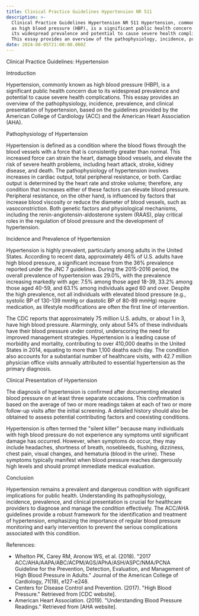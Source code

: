 ```yaml
---
title: Clinical Practice Guidelines Hypertension NR 511
description: >-
  Clinical Practice Guidelines Hypertension NR 511 Hypertension, commonly known
  as high blood pressure (HBP), is a significant public health concern due to
  its widespread prevalence and potential to cause severe health complications.
  This essay provides an overview of the pathophysiology, incidence, prevalence
date: 2024-08-05T21:00:00.000Z
---
```


Clinical Practice Guidelines: Hypertension

Introduction

Hypertension, commonly known as high blood pressure (HBP), is a significant public health concern due to its widespread prevalence and potential to cause severe health complications. This essay provides an overview of the pathophysiology, incidence, prevalence, and clinical presentation of hypertension, based on the guidelines provided by the American College of Cardiology (ACC) and the American Heart Association (AHA).

Pathophysiology of Hypertension

Hypertension is defined as a condition where the blood flows through the blood vessels with a force that is consistently greater than normal. This increased force can strain the heart, damage blood vessels, and elevate the risk of severe health problems, including heart attack, stroke, kidney disease, and death. The pathophysiology of hypertension involves increases in cardiac output, total peripheral resistance, or both. Cardiac output is determined by the heart rate and stroke volume; therefore, any condition that increases either of these factors can elevate blood pressure. Peripheral resistance, on the other hand, is influenced by factors that increase blood viscosity or reduce the diameter of blood vessels, such as vasoconstriction. Both genetic factors and physiological mechanisms, including the renin-angiotensin-aldosterone system (RAAS), play critical roles in the regulation of blood pressure and the development of hypertension.

Incidence and Prevalence of Hypertension

Hypertension is highly prevalent, particularly among adults in the United States. According to recent data, approximately 46% of U.S. adults have high blood pressure, a significant increase from the 36% prevalence reported under the JNC 7 guidelines. During the 2015-2016 period, the overall prevalence of hypertension was 29.0%, with the prevalence increasing markedly with age: 7.5% among those aged 18-39, 33.2% among those aged 40-59, and 63.1% among individuals aged 60 and over. Despite the high prevalence, not all individuals with elevated blood pressure (e.g., systolic BP of 130-139 mmHg or diastolic BP of 80-89 mmHg) require medication, as lifestyle modifications are often the first line of intervention.

The CDC reports that approximately 75 million U.S. adults, or about 1 in 3, have high blood pressure. Alarmingly, only about 54% of these individuals have their blood pressure under control, underscoring the need for improved management strategies. Hypertension is a leading cause of morbidity and mortality, contributing to over 410,000 deaths in the United States in 2014, equating to more than 1,100 deaths each day. The condition also accounts for a substantial number of healthcare visits, with 42.7 million physician office visits annually attributed to essential hypertension as the primary diagnosis.

Clinical Presentation of Hypertension

The diagnosis of hypertension is confirmed after documenting elevated blood pressure on at least three separate occasions. This confirmation is based on the average of two or more readings taken at each of two or more follow-up visits after the initial screening. A detailed history should also be obtained to assess potential contributing factors and coexisting conditions.

Hypertension is often termed the "silent killer" because many individuals with high blood pressure do not experience any symptoms until significant damage has occurred. However, when symptoms do occur, they may include headaches, shortness of breath, nosebleeds, flushing, dizziness, chest pain, visual changes, and hematuria (blood in the urine). These symptoms typically manifest when blood pressure reaches dangerously high levels and should prompt immediate medical evaluation.

Conclusion

Hypertension remains a prevalent and dangerous condition with significant implications for public health. Understanding its pathophysiology, incidence, prevalence, and clinical presentation is crucial for healthcare providers to diagnose and manage the condition effectively. The ACC/AHA guidelines provide a robust framework for the identification and treatment of hypertension, emphasizing the importance of regular blood pressure monitoring and early intervention to prevent the serious complications associated with this condition.

References:

* Whelton PK, Carey RM, Aronow WS, et al. (2018). "2017 ACC/AHA/AAPA/ABC/ACPM/AGS/APhA/ASH/ASPC/NMA/PCNA Guideline for the Prevention, Detection, Evaluation, and Management of High Blood Pressure in Adults." Journal of the American College of Cardiology, 71(19), e127-e248.
* Centers for Disease Control and Prevention. (2017). "High Blood Pressure." Retrieved from \[CDC website].
* American Heart Association. (2019). "Understanding Blood Pressure Readings." Retrieved from \[AHA website].
